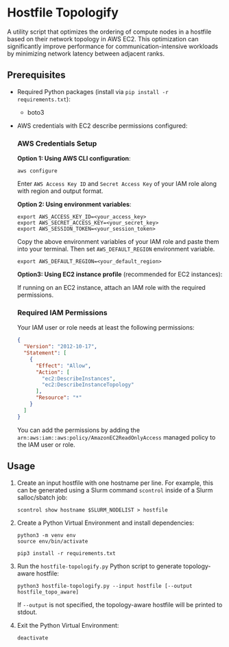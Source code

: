 # Hostfile Topologify

A utility script that optimizes the ordering of compute nodes in a hostfile based on their network topology in AWS EC2. This optimization can significantly improve performance for communication-intensive workloads by minimizing network latency between adjacent ranks.

## Prerequisites

- Required Python packages (install via `pip install -r requirements.txt`):
  - boto3
- AWS credentials with EC2 describe permissions configured:
  
  ### AWS Credentials Setup
  
  **Option 1: Using AWS CLI configuration**:
     ```
     aws configure
     ```
     Enter ```AWS Access Key ID``` and ```Secret Access Key``` of your IAM role along with region and output format.
  
  **Option 2: Using environment variables**:
     ```
     export AWS_ACCESS_KEY_ID=<your_access_key>
     export AWS_SECRET_ACCESS_KEY=<your_secret_key>
     export AWS_SESSION_TOKEN=<your_session_token>
     ```
     Copy the above environment variables of your IAM role and paste them into your terminal. Then set ```AWS_DEFAULT_REGION``` environment variable.
     ```
     export AWS_DEFAULT_REGION=<your_default_region>
     ```
  
  **Option3: Using EC2 instance profile** (recommended for EC2 instances):

     If running on an EC2 instance, attach an IAM role with the required permissions.
  
  ### Required IAM Permissions
  
  Your IAM user or role needs at least the following permissions:
  ```json
  {
    "Version": "2012-10-17",
    "Statement": [
      {
        "Effect": "Allow",
        "Action": [
          "ec2:DescribeInstances",
          "ec2:DescribeInstanceTopology"
        ],
        "Resource": "*"
      }
    ]
  }
  ```
  You can add the permissions by adding the ```arn:aws:iam::aws:policy/AmazonEC2ReadOnlyAccess``` managed policy to the IAM user or role.


## Usage

1. Create an input hostfile with one hostname per line. For example, this can be generated using a Slurm command ```scontrol``` inside of a Slurm salloc/sbatch job:
   ```
   scontrol show hostname $SLURM_NODELIST > hostfile
   ```

2. Create a Python Virtual Environment and install dependencies:
   ```
   python3 -m venv env
   source env/bin/activate

   pip3 install -r requirements.txt
   ```

3. Run the ```hostfile-topologify.py``` Python script to generate topology-aware hostfile:
   ```
   python3 hostfile-topologify.py --input hostfile [--output hostfile_topo_aware]
   ```

   If `--output` is not specified, the topology-aware hostfile will be printed to stdout.

4. Exit the Python Virtual Environment:
   ```
   deactivate
   ```